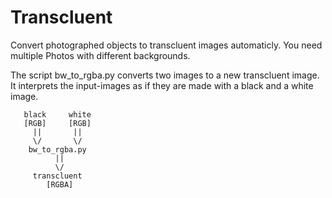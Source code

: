 # Transcluent
Convert photographed objects to transcluent images automaticly. You need multiple Photos with different backgrounds.

The script bw_to_rgba.py converts two images to a new transcluent image.
It interprets the input-images as if they are made with a black and a white image.

```
   black     white
   [RGB]     [RGB]
     ||       ||
     \/       \/
    bw_to_rgba.py
          ||
          \/
     transcluent
        [RGBA]
```
